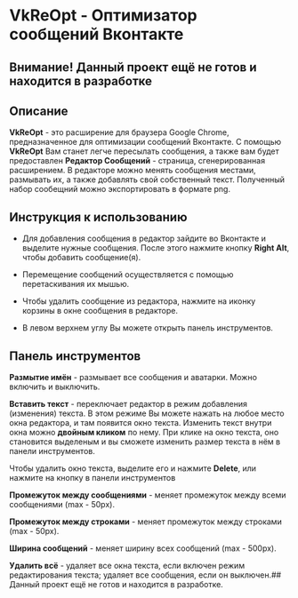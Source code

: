 # VkReOpt - Оптимизатор сообщений Вконтакте

## Внимание! Данный проект ещё не готов и находится в разработке

## Описание

**VkReOpt** - это расширение для браузера Google Chrome, предназначенное для оптимизации сообщений Вконтакте.
С помощью **VkReOpt** Вам станет легче пересылать сообщения, а также вам будет предоставлен **Редактор Сообщений** - страница, сгенерированная расширением.
В редакторе можно менять сообщения местами, размывать их, а также добавлять свой собственный текст. Полученный набор сообещний можно экспортировать в формате png.

## Инструкция к использованию

* Для добавления сообщения в редактор зайдите во Вконтакте и выделите нужные сообщения. После этого нажмите кнопку **Right Alt**, чтобы добавить сообщение(я).

* Перемещение сообщений осуществляется с помощью перетаскивания их мышью.

* Чтобы удалить сообщение из редактора, нажмите на иконку корзины в окне сообщения в редакторе.

* В левом верхнем углу Вы можете открыть панель инструментов.

## Панель инструментов

**Размытие имён** - размывает все сообщения и аватарки. Можно включить и выключить.

**Вставить текст** - переключает редактор в режим добавления (изменения) текста. В этом режиме Вы можете нажать на любое место окна редактора, и там появится окно текста.
Изменить текст внутри окна можно **двойным кликом** по нему.
При клике на окно текста, оно становится выделеным и вы сможете изменить размер текста в нём в панели инструментов.

Чтобы удалить окно текста, выделите его и нажмите **Delete**, или нажмите на кнопку в панели инструментов

**Промежуток между сообщениями** - меняет промежуток между всеми сообщениями (max - 50px).

**Промежуток между строками** - меняет промежуток между строками (max - 50px).

**Ширина сообщений** - меняет ширину всех сообщений (max - 500px).

**Удалить всё** - удаляет все окна текста, если включен режим редактирования текста; удаляет все сообщения, если он выключен.## Данный проект ещё не готов и находится в разработке.

